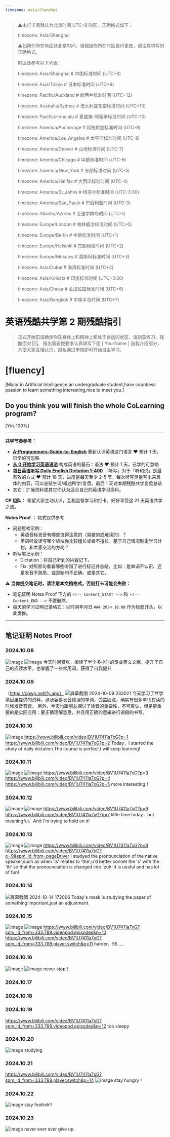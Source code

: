 ```yaml
---
timezone: Asia/Shanghai
---
```


> ⚠️本打卡表默认为北京时间 UTC+8 时区，正确格式如下：
>
> timezone: Asia/Shanghai
>
> ⚠️如果你所在地区非北京时间，请根据你所在时区自行更改，请注意填写的正确格式。
>
> 时区请参考以下列表：
>
> timezone: Asia/Shanghai # 中国标准时间 (UTC+8)
>
> timezone: Asia/Tokyo # 日本标准时间 (UTC+9)
>
> timezone: Pacific/Auckland # 新西兰标准时间 (UTC+12)
>
> timezone: Australia/Sydney # 澳大利亚东部标准时间 (UTC+10)
>
> timezone: Pacific/Honolulu # 夏威夷-阿留申标准时间 (UTC-10)
>
> timezone: America/Anchorage # 阿拉斯加标准时间 (UTC-9)
>
> timezone: America/Los_Angeles # 太平洋标准时间 (UTC-8)
>
> timezone: America/Denver # 山地标准时间 (UTC-7)
>
> timezone: America/Chicago # 中部标准时间 (UTC-6)
>
> timezone: America/New_York # 东部标准时间 (UTC-5)
>
> timezone: America/Halifax # 大西洋标准时间 (UTC-4)
>
> timezone: America/St_Johns # 纽芬兰标准时间 (UTC-3:30)
>
> timezone: America/Sao_Paulo # 巴西利亚时间 (UTC-3)
>
> timezone: Atlantic/Azores # 亚速尔群岛时间 (UTC-1)
>
> timezone: Europe/London # 格林威治标准时间 (UTC+0)
>
> timezone: Europe/Berlin # 中欧标准时间 (UTC+1)
>
> timezone: Europe/Helsinki # 东欧标准时间 (UTC+2)
>
> timezone: Europe/Moscow # 莫斯科标准时间 (UTC+3)
>
> timezone: Asia/Dubai # 海湾标准时间 (UTC+4)
>
> timezone: Asia/Kolkata # 印度标准时间 (UTC+5:30)
>
> timezone: Asia/Dhaka # 孟加拉国标准时间 (UTC+6)
>
> timezone: Asia/Bangkok # 中南半岛时间 (UTC+7)



# 英语残酷共学第 2 期残酷指引

> 正式开始前请确保你在身体上和精神上都处于合适的状态，请刻意练习，残酷面对 🆒。 报名需要按要求认真填写下面 [ YourName ] 自我介绍部分，方便大家互相认识，报名通过审核即可开始自主学习。

# [fluency]

[Major in Artificial Intelligence,an undergraduate student,have countless passion to learn something interesting,nice to meet you.]

## Do you think you will finish the whole CoLearning program?

[Yes 100%]

---

**共学节奏参考：**

- [**A-Programmers-Guide-to-English**](https://github.com/yujiangshui/A-Programmers-Guide-to-English) 重新认识英语这门语言 ❤️ 预计 1 天，已学的可忽略
- [**从 0 开始学习英语语法**](https://hzpt-inet-club.github.io/english-note/) 构成英语的基石：语法 ❤️ 预计 1 天，已学的可忽略
- [**每日英语听写 Daily English Dictation 1-400**](https://www.bilibili.com/video/BV1U7411a7xG?p=3&vd_source=bc0666711d2280c24d54945ab9c11146) 「听写」对于「听和说」是最有效的方式 ❤️ 预计 18 天，进度是每天至少 2-5 节，每次听写尽量写出来具体的内容，可以总结生词/概述所学/复盘。最后 1 天对本期残酷共学复盘总结
- 其它：扩展资料或其它你认为适合自己的英语学习资料。

**CP 组队：**  希望大家主动认识，互相监督学习和打卡，好好享受这 21 天英语共学之旅。

**Notes Proof ：** 格式仅供参考

- 问题思考示例：
  - 英语音标发音有哪些值得注意的（易错的或难读的）？
  - 英语听说读写哪个板块你比较擅长或者不擅长，基于自己情况制定学习计划，和大家交流的方向？
- 听写笔记示例：
  - Dictation：将自己听到的内容记下。
  - Fix: 对照原句看看哪些听错了进行标记并总结，比如：是单词不认识、还是发音不熟悉、或是断句不正确、或是其它。

⚠️ **当你提交笔记时，请注意本文档格式，否则打卡可能会失败：**

- 笔记证明 Notes Proof 下方的 `<!-- Content_START -->` 和` <!-- Content_END -->` 不要删除。
- 每天的学习证明记录格式：以时间年月日 `### 2024.10.08` 作为标题开头，以此类推。

---

## 笔记证明 Notes Proof

<!-- Content_START --> 

### 2024.10.08
![image](https://github.com/user-attachments/assets/57f4793c-a921-48bc-9ee8-7371a644402f)
![image](https://github.com/user-attachments/assets/11cb0851-c6ab-4fff-8d00-e5ef987e8773)
今天时间紧张，阅读了半个多小时的专业英文文献，提升了自己的阅读水平，也掌握了一些常用词，获得了自我提升


### 2024.10.09
（https://cpwp.netlify.app）
![屏幕截图 2024-10-09 233021](https://github.com/user-attachments/assets/1e7304f4-67bd-475e-9dbb-4ab4902820ce)
今天学习了共学项目里提供的资料，涉及容易发音错误的单词，受益匪浅，确实有很多单词在读的时候发音有误。
另外，今天也跟朋友探讨了读音的重要性，不可否认，但是更重要的是实际应用：要正确理解意思，并且用正确的逻辑进行语段的书写。

### 2024.10.10
![image](https://github.com/user-attachments/assets/512cb76d-6c2b-47d5-80b5-8c825a895fca)
https://www.bilibili.com/video/BV1U7411a7xG?p=1
https://www.bilibili.com/video/BV1U7411a7xG?p=2
Today，I started the study of daily dictation.The course is perfect.I will keep learning!

### 2024.10.11
![image](https://github.com/user-attachments/assets/a7dcb32b-5c02-4ede-be9a-354f0394baca)
![image](https://github.com/user-attachments/assets/5524d691-4f29-49db-ba12-e0e06e8ee353)
https://www.bilibili.com/video/BV1U7411a7xG?p=3
https://www.bilibili.com/video/BV1U7411a7xG?p=4
https://www.bilibili.com/video/BV1U7411a7xG?p=5
more interesting！

### 2024.10.12
![image](https://github.com/user-attachments/assets/78233e71-c8b6-4edb-baf9-da40489663cc)
![image](https://github.com/user-attachments/assets/36f331ff-9e9b-4b69-9bdb-ab75cecc3cce)
https://www.bilibili.com/video/BV1U7411a7xG?p=6
https://www.bilibili.com/video/BV1U7411a7xG?p=7
little time today，but meaningful。And I'm trying to hold on it!

### 2024.10.13
![image](https://github.com/user-attachments/assets/7994b545-ad8a-45c5-9b4c-4628c94a2372)
![image](https://github.com/user-attachments/assets/280ac97d-6217-4880-9f86-de523a7f4a66)
https://www.bilibili.com/video/BV1U7411a7xG?p=8
https://www.bilibili.com/video/BV1U7411a7xG?p=9&spm_id_from=pageDriver
I studyed the pronounciation of the native speaker,such as when 'is' relates to 'the',u'd better connet the 's' with the 'th' so that the pronounciation is changed into 'zuh'.It is uesful and has lot of fun!

### 2024.10.14
![屏幕截图 2024-10-14 172006](https://github.com/user-attachments/assets/502d1c1a-b71d-41d8-9b41-7afb50f2769d)
Today's mask is studying the paper of something important,just an adjustment.

### 2024.10.15
![image](https://github.com/user-attachments/assets/c064d537-b87d-4c82-9d54-619188395456)
![image](https://github.com/user-attachments/assets/36f2b5ad-fb28-4989-aa87-0c850718a49a)
https://www.bilibili.com/video/BV1U7411a7xG?spm_id_from=333.788.videopod.episodes&p=10
https://www.bilibili.com/video/BV1U7411a7xG?spm_id_from=333.788.player.switch&p=11
harder，55......

### 2024.10.16
![image](https://github.com/user-attachments/assets/f33f71c4-30b0-4815-92cd-46c35006d989)
![image](https://github.com/user-attachments/assets/747e510f-6a17-4e55-836f-cd9b766a1e0b)
never stop！

### 2024.10.17

### 2024.10.18

### 2024.10.19
https://www.bilibili.com/video/BV1U7411a7xG?spm_id_from=333.788.videopod.episodes&p=12
too sleepy

### 2024.10.20
![image](https://github.com/user-attachments/assets/d624afbf-8c5f-4002-b57c-aa01f02d416b)
studying

### 2024.10.21
https://www.bilibili.com/video/BV1U7411a7xG?spm_id_from=333.788.player.switch&p=14
![image](https://github.com/user-attachments/assets/663507f5-f6d4-488b-800c-ab4c8e2e7b29)
stay hungry！

### 2024.10.22
![image](https://github.com/user-attachments/assets/b765dae7-3436-4762-81ef-bebe7f5f6651)
stay fooliish!!

### 2024.10.23
![image](https://github.com/user-attachments/assets/edd769f7-482a-47dd-aafe-ccb730b36748)
never ever ever give up.

<!-- Content_END -->
